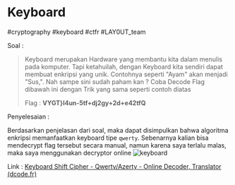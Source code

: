 # Keyboard
#cryptography #keyboard #ctfr #LAY0UT_team 

Soal :

> Keyboard merupakan Hardware yang membantu kita dalam menulis pada komputer. Tapi ketahuilah, dengan Keyboard kita sendiri dapat membuat enkripsi yang unik. Contohnya seperti "Ayam" akan menjadi "Sus,". Nah sampe sini sudah paham kan ? Coba Decode Flag dibawah ini dengan Trik yang sama seperti contoh diatas  
> 
> Flag : **VYGT}l4un-5tf+dj2gy+2d+e42tfQ**


Penyelesaian :

Berdasarkan penjelasan dari soal, maka dapat disimpulkan bahwa algoritma enkripsi memanfaatkan keyboard tipe `qwerty`. Sebenarnya kalian bisa mendecrypt flag tersebut secara manual, namun karena saya terlalu malas, maka saya menggunakan decryptor online
![keyboard](https://user-images.githubusercontent.com/46299092/130031610-59f6786e-5e37-4410-a0a4-9edc5457aaec.png)


Link : [Keyboard Shift Cipher - Qwerty/Azerty - Online Decoder, Translator (dcode.fr)](https://www.dcode.fr/keyboard-shift-cipher)
